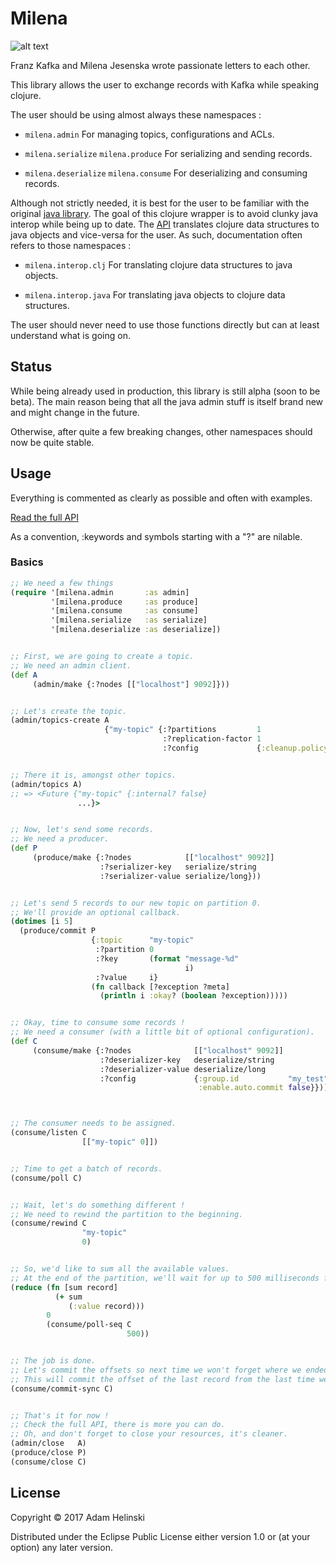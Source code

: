 # Milena

![alt text](https://s-media-cache-ak0.pinimg.com/600x315/a4/11/25/a411251488b63fb207751b1545aeb551.jpg "Milena")

Franz Kafka and Milena Jesenska wrote passionate letters to each other.

This library allows the user to exchange records with Kafka while speaking
clojure.

The user should be using almost always these namespaces :

- `milena.admin`
  For managing topics, configurations and ACLs.

- `milena.serialize`
  `milena.produce`
  For serializing and sending records.

- `milena.deserialize`
  `milena.consume`
  For deserializing and consuming records.


Although not strictly needed, it is best for the user to be familiar with the
original [java library](https://kafka.apache.org/documentation/#api). The goal
of this clojure wrapper is to avoid clunky java interop while being up to date.
The [API](https://dvlopt.github.io/doc/milena/) translates clojure data
structures to java objects and vice-versa for the user. As such, documentation
often refers to those namespaces :

- `milena.interop.clj`
  For translating clojure data structures to java objects.

- `milena.interop.java`
  For translating java objects to clojure data structures.

The user should never need to use those functions directly but can at least
understand what is going on.

## Status

While being already used in production, this library is still alpha (soon to be
beta). The main reason being that all the java admin stuff is itself brand new
and might change in the future.

Otherwise, after quite a few breaking changes, other namespaces should now be
quite stable.

## Usage

Everything is commented as clearly as possible and often with examples.

[Read the full API](https://dvlopt.github.io/doc/milena/)

As a convention, :keywords and symbols starting with a "?" are nilable.

### Basics

```clj
;; We need a few things
(require '[milena.admin       :as admin]
         '[milena.produce     :as produce]
         '[milena.consume     :as consume]
         '[milena.serialize   :as serialize]
         '[milena.deserialize :as deserialize])


;; First, we are going to create a topic.
;; We need an admin client.
(def A
     (admin/make {:?nodes [["localhost"] 9092]}))


;; Let's create the topic.
(admin/topics-create A
                     {"my-topic" {:?partitions         1
                                  :?replication-factor 1
                                  :?config             {:cleanup.policy "compact"}}})


;; There it is, amongst other topics.
(admin/topics A)
;; => <Future {"my-topic" {:internal? false}
               ...}>


;; Now, let's send some records.
;; We need a producer.
(def P
     (produce/make {:?nodes            [["localhost" 9092]]
                    :?serializer-key   serialize/string
                    :?serializer-value serialize/long}))


;; Let's send 5 records to our new topic on partition 0.
;; We'll provide an optional callback.
(dotimes [i 5]
  (produce/commit P
                  {:topic      "my-topic"
                   :?partition 0
                   :?key       (format "message-%d"
                                       i)
                   :?value     i}
                  (fn callback [?exception ?meta]
                    (println i :okay? (boolean ?exception)))))


;; Okay, time to consume some records !
;; We need a consumer (with a little bit of optional configuration).
(def C
     (consume/make {:?nodes              [["localhost" 9092]]
                    :?deserializer-key   deserialize/string
                    :?deserializer-value deserialize/long
                    :?config             {:group.id           "my_test"
                                          :enable.auto.commit false}}))



;; The consumer needs to be assigned.
(consume/listen C
                [["my-topic" 0]])


;; Time to get a batch of records.
(consume/poll C)


;; Wait, let's do something different !
;; We need to rewind the partition to the beginning.
(consume/rewind C
                "my-topic"
                0)


;; So, we'd like to sum all the available values.
;; At the end of the partition, we'll wait for up to 500 milliseconds for new records.
(reduce (fn [sum record]
          (+ sum
             (:value record)))
        0
        (consume/poll-seq C
                          500))


;; The job is done.
;; Let's commit the offsets so next time we won't forget where we ended.
;; This will commit the offset of the last record from the last time we polled records.
(consume/commit-sync C)


;; That's it for now !
;; Check the full API, there is more you can do.
;; Oh, and don't forget to close your resources, it's cleaner.
(admin/close   A)
(produce/close P)
(consume/close C)
```

## License

Copyright © 2017 Adam Helinski

Distributed under the Eclipse Public License either version 1.0 or (at
your option) any later version.

